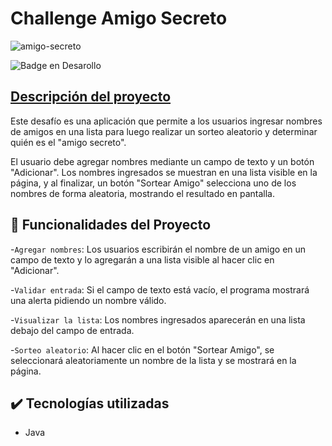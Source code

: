 <h1>Challenge Amigo Secreto</h1>

![amigo-secreto](https://github.com/user-attachments/assets/166c9944-f588-4867-9d62-85d517e952d4)

![Badge en Desarollo](https://img.shields.io/badge/STATUS-EN%20DESAROLLO-green)

## [Descripción del proyecto](#descripcion-del-proyecto)

<p>Este desafío es una aplicación que permite a los usuarios ingresar nombres de amigos en una lista para luego realizar un sorteo aleatorio y determinar quién es el "amigo secreto".

El usuario debe agregar nombres mediante un campo de texto y un botón "Adicionar". Los nombres ingresados se muestran en una lista visible en la página, y al finalizar, un botón "Sortear Amigo" selecciona uno de los nombres de forma aleatoria, mostrando el resultado en pantalla.</p>


## :hammer: Funcionalidades del Proyecto

-`Agregar nombres`: Los usuarios escribirán el nombre de un amigo en un campo de texto y lo agregarán a una lista visible al hacer clic en "Adicionar".

-`Validar entrada`: Si el campo de texto está vacío, el programa mostrará una alerta pidiendo un nombre válido.

-`Visualizar la lista`: Los nombres ingresados aparecerán en una lista debajo del campo de entrada.

-`Sorteo aleatorio`: Al hacer clic en el botón "Sortear Amigo", se seleccionará aleatoriamente un nombre de la lista y se mostrará en la página.

## ✔️ Tecnologías utilizadas

- Java
  
